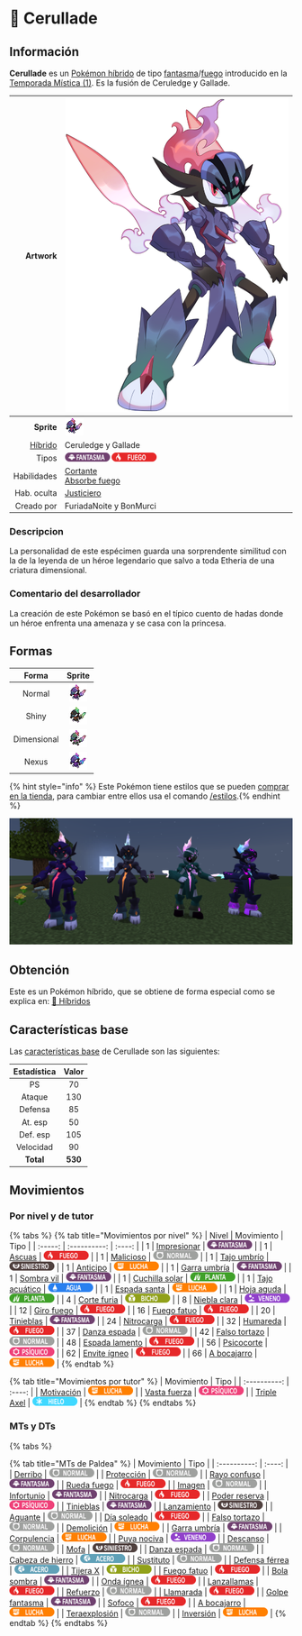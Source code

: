 # 🧬 Cerullade

## Información

**Cerullade** es un [Pokémon híbrido](../../funciones/hibridos.md) de tipo [fantasma](https://www.wikidex.net/wiki/Tipo_fantasma)/[fuego](https://www.wikidex.net/wiki/Tipo_fuego) introducido en la [Temporada Mística (1)](./). Es la fusión de Ceruledge y Gallade.

|                     **Artwork** | ![Artwork de Cerullade](../../images/pokemon/temporada-1/Cerullade.png)                                                                                    |
| ------------------------------: | -------------------------------------------------------------------------------------------------------------------------------------- |
|                      **Sprite** | ![Sprite de Cerullade](../../images/pokemon/temporada-1/Cerullade-sprite.png)                                                          |
| [Híbrido](../funciones/hibridos.md) | Ceruledge y Gallade                                                                                                                     |
|                           Tipos | ![Tipo fantasma](../../images/pokemon/tipos/tipo_fantasma.png) ![Tipo fuego](../../images/pokemon/tipos/tipo_fuego.png)        |
|                     Habilidades | [Cortante](https://www.wikidex.net/wiki/Cortante)<br>[Absorbe fuego](https://www.wikidex.net/wiki/Absorbe_fuego) |
|                     Hab. oculta | [Justiciero](https://www.wikidex.net/wiki/Justiciero)                                                                       |
|                      Creado por | FuriadaNoite y BonMurci                                                                                                                |


### Descripcion
La personalidad de este espécimen guarda una sorprendente similitud con la de la leyenda de un héroe legendario que salvo a toda Etheria de una criatura dimensional.

### Comentario del desarrollador
La creación de este Pokémon se basó en el típico cuento de hadas donde un héroe enfrenta una amenaza y se casa con la princesa.

## Formas

|  Forma |                                            Sprite                                           |
| :----: | :-----------------------------------------------------------------------------------------: |
| Normal |        ![Sprite de Cerullade](../../images/pokemon/temporada-1/Cerullade-sprite.png)        |
|  Shiny |  ![Sprite de Cerullade Shiny](../../images/pokemon/temporada-1/Cerullade-sprite-shiny.png)  |
| Dimensional | ![Sprite de Cerullade Dimensional](../../images/pokemon/temporada-1/Cerullade-sprite-dimensional.png) |
| Nexus | ![Sprite de Cerullade Nexus](../../images/pokemon/temporada-1/Cerullade-sprite-nexus.png) |

{% hint style="info" %} Este Pokémon tiene estilos que se pueden [comprar en la tienda](https://tienda.mundopixelnet.com/category/servidor-escarlata-1), para cambiar entre ellos usa el comando [/estilos](../../funciones/estilos.md).{% endhint %}

![Formas de Cerullade](../../images/pokemon/temporada-1/Cerullade-formas.png)

## Obtención

Este es un Pokémon híbrido, que se obtiene de forma especial como se explica en: [🧬 Híbridos](../../funciones/hibridos.md)

## Características base

Las [características base](https://www.wikidex.net/wiki/Caracter%C3%ADsticas) de Cerullade son las siguientes:

| Estadística |  Valor  |
| :---------: | :-----: |
|      PS     |    70   |
|    Ataque   |    130   |
|   Defensa   |    85   |
|   At. esp   |   50   |
|   Def. esp  |   105   |
|  Velocidad  |   90   |
|  **Total**  | **530** |

## Movimientos

### Por nivel y de tutor

{% tabs %}
{% tab title="Movimientos por nivel" %}
| Nivel | Movimiento | Tipo |
| :-----: | :----------: | :----: |
| 1 | [Impresionar](https://www.wikidex.net/wiki/Impresionar) | ![tipo fantasma](../../images/pokemon/tipos/tipo_fantasma.png) |
| 1 | [Ascuas](https://www.wikidex.net/wiki/Ascuas) | ![tipo fuego](../../images/pokemon/tipos/tipo_fuego.png) |
| 1 | [Malicioso](https://www.wikidex.net/wiki/Malicioso) | ![tipo normal](../../images/pokemon/tipos/tipo_normal.png) |
| 1 | [Tajo umbrío](https://www.wikidex.net/wiki/Tajo_umbrío) | ![tipo siniestro](../../images/pokemon/tipos/tipo_siniestro.png) |
| 1 | [Anticipo](https://www.wikidex.net/wiki/Anticipo) | ![tipo lucha](../../images/pokemon/tipos/tipo_lucha.png) |
| 1 | [Garra umbría](https://www.wikidex.net/wiki/Garra_umbría) | ![tipo fantasma](../../images/pokemon/tipos/tipo_fantasma.png) |
| 1 | [Sombra vil](https://www.wikidex.net/wiki/Sombra_vil) | ![tipo fantasma](../../images/pokemon/tipos/tipo_fantasma.png) |
| 1 | [Cuchilla solar](https://www.wikidex.net/wiki/Cuchilla_solar) | ![tipo planta](../../images/pokemon/tipos/tipo_planta.png) |
| 1 | [Tajo acuático](https://www.wikidex.net/wiki/Tajo_acuático) | ![tipo agua](../../images/pokemon/tipos/tipo_agua.png) |
| 1 | [Espada santa](https://www.wikidex.net/wiki/Espada_santa) | ![tipo lucha](../../images/pokemon/tipos/tipo_lucha.png) |
| 1 | [Hoja aguda](https://www.wikidex.net/wiki/Hoja_aguda) | ![tipo planta](../../images/pokemon/tipos/tipo_planta.png) |
| 4 | [Corte furia](https://www.wikidex.net/wiki/Corte_furia) | ![tipo bicho](../../images/pokemon/tipos/tipo_bicho.png) |
| 8 | [Niebla clara](https://www.wikidex.net/wiki/Niebla_clara) | ![tipo veneno](../../images/pokemon/tipos/tipo_veneno.png) |
| 12 | [Giro fuego](https://www.wikidex.net/wiki/Giro_fuego) | ![tipo fuego](../../images/pokemon/tipos/tipo_fuego.png) |
| 16 | [Fuego fatuo](https://www.wikidex.net/wiki/Fuego_fatuo) | ![tipo fuego](../../images/pokemon/tipos/tipo_fuego.png) |
| 20 | [Tinieblas](https://www.wikidex.net/wiki/Tinieblas) | ![tipo fantasma](../../images/pokemon/tipos/tipo_fantasma.png) |
| 24 | [Nitrocarga](https://www.wikidex.net/wiki/Nitrocarga) | ![tipo fuego](../../images/pokemon/tipos/tipo_fuego.png) |
| 32 | [Humareda](https://www.wikidex.net/wiki/Humareda) | ![tipo fuego](../../images/pokemon/tipos/tipo_fuego.png) |
| 37 | [Danza espada](https://www.wikidex.net/wiki/Danza_espada) | ![tipo normal](../../images/pokemon/tipos/tipo_normal.png) |
| 42 | [Falso tortazo](https://www.wikidex.net/wiki/Falso_tortazo) | ![tipo normal](../../images/pokemon/tipos/tipo_normal.png) |
| 48 | [Espada lamento](https://www.wikidex.net/wiki/Espada_lamento) | ![tipo fuego](../../images/pokemon/tipos/tipo_fuego.png) |
| 56 | [Psicocorte](https://www.wikidex.net/wiki/Psicocorte) | ![tipo psiquico](../../images/pokemon/tipos/tipo_psiquico.png) |
| 62 | [Envite ígneo](https://www.wikidex.net/wiki/Envite_ígneo) | ![tipo fuego](../../images/pokemon/tipos/tipo_fuego.png) |
| 66 | [A bocajarro](https://www.wikidex.net/wiki/A_bocajarro) | ![tipo lucha](../../images/pokemon/tipos/tipo_lucha.png) |
{% endtab %}

{% tab title="Movimientos por tutor" %}
| Movimiento | Tipo |
| :----------: | :----: |
| [Motivación](https://www.wikidex.net/wiki/Motivación) | ![tipo lucha](../../images/pokemon/tipos/tipo_lucha.png) |
| [Vasta fuerza](https://www.wikidex.net/wiki/Vasta_fuerza) | ![tipo psiquico](../../images/pokemon/tipos/tipo_psiquico.png) |
| [Triple Axel](https://www.wikidex.net/wiki/Triple_Axel) | ![tipo hielo](../../images/pokemon/tipos/tipo_hielo.png) |
{% endtab %}
{% endtabs %}

### MTs y DTs
{% tabs %}

{% tab title="MTs de Paldea" %}
| Movimiento | Tipo |
| :----------: | :----: |
| [Derribo](https://www.wikidex.net/wiki/Derribo) | ![tipo normal](../../images/pokemon/tipos/tipo_normal.png) |
| [Protección](https://www.wikidex.net/wiki/Protección) | ![tipo normal](../../images/pokemon/tipos/tipo_normal.png) |
| [Rayo confuso](https://www.wikidex.net/wiki/Rayo_confuso) | ![tipo fantasma](../../images/pokemon/tipos/tipo_fantasma.png) |
| [Rueda fuego](https://www.wikidex.net/wiki/Rueda_fuego) | ![tipo fuego](../../images/pokemon/tipos/tipo_fuego.png) |
| [Imagen](https://www.wikidex.net/wiki/Imagen) | ![tipo normal](../../images/pokemon/tipos/tipo_normal.png) |
| [Infortunio](https://www.wikidex.net/wiki/Infortunio) | ![tipo fantasma](../../images/pokemon/tipos/tipo_fantasma.png) |
| [Nitrocarga](https://www.wikidex.net/wiki/Nitrocarga) | ![tipo fuego](../../images/pokemon/tipos/tipo_fuego.png) |
| [Poder reserva](https://www.wikidex.net/wiki/Poder_reserva) | ![tipo psiquico](../../images/pokemon/tipos/tipo_psiquico.png) |
| [Tinieblas](https://www.wikidex.net/wiki/Tinieblas) | ![tipo fantasma](../../images/pokemon/tipos/tipo_fantasma.png) |
| [Lanzamiento](https://www.wikidex.net/wiki/Lanzamiento) | ![tipo siniestro](../../images/pokemon/tipos/tipo_siniestro.png) |
| [Aguante](https://www.wikidex.net/wiki/Aguante) | ![tipo normal](../../images/pokemon/tipos/tipo_normal.png) |
| [Día soleado](https://www.wikidex.net/wiki/Día_soleado) | ![tipo fuego](../../images/pokemon/tipos/tipo_fuego.png) |
| [Falso tortazo](https://www.wikidex.net/wiki/Falso_tortazo) | ![tipo normal](../../images/pokemon/tipos/tipo_normal.png) |
| [Demolición](https://www.wikidex.net/wiki/Demolición) | ![tipo lucha](../../images/pokemon/tipos/tipo_lucha.png) |
| [Garra umbría](https://www.wikidex.net/wiki/Garra_umbría) | ![tipo fantasma](../../images/pokemon/tipos/tipo_fantasma.png) |
| [Corpulencia](https://www.wikidex.net/wiki/Corpulencia) | ![tipo lucha](../../images/pokemon/tipos/tipo_lucha.png) |
| [Puya nociva](https://www.wikidex.net/wiki/Puya_nociva) | ![tipo veneno](../../images/pokemon/tipos/tipo_veneno.png) |
| [Descanso](https://www.wikidex.net/wiki/Descanso) | ![tipo normal](../../images/pokemon/tipos/tipo_normal.png) |
| [Mofa](https://www.wikidex.net/wiki/Mofa) | ![tipo siniestro](../../images/pokemon/tipos/tipo_siniestro.png) |
| [Danza espada](https://www.wikidex.net/wiki/Danza_espada) | ![tipo normal](../../images/pokemon/tipos/tipo_normal.png) |
| [Cabeza de hierro](https://www.wikidex.net/wiki/Cabeza_de_hierro) | ![tipo acero](../../images/pokemon/tipos/tipo_acero.png) |
| [Sustituto](https://www.wikidex.net/wiki/Sustituto) | ![tipo normal](../../images/pokemon/tipos/tipo_normal.png) |
| [Defensa férrea](https://www.wikidex.net/wiki/Defensa_férrea) | ![tipo acero](../../images/pokemon/tipos/tipo_acero.png) |
| [Tijera X](https://www.wikidex.net/wiki/Tijera_X) | ![tipo bicho](../../images/pokemon/tipos/tipo_bicho.png) |
| [Fuego fatuo](https://www.wikidex.net/wiki/Fuego_fatuo) | ![tipo fuego](../../images/pokemon/tipos/tipo_fuego.png) |
| [Bola sombra](https://www.wikidex.net/wiki/Bola_sombra) | ![tipo fantasma](../../images/pokemon/tipos/tipo_fantasma.png) |
| [Onda ígnea](https://www.wikidex.net/wiki/Onda_ígnea) | ![tipo fuego](../../images/pokemon/tipos/tipo_fuego.png) |
| [Lanzallamas](https://www.wikidex.net/wiki/Lanzallamas) | ![tipo fuego](../../images/pokemon/tipos/tipo_fuego.png) |
| [Refuerzo](https://www.wikidex.net/wiki/Refuerzo) | ![tipo normal](../../images/pokemon/tipos/tipo_normal.png) |
| [Llamarada](https://www.wikidex.net/wiki/Llamarada) | ![tipo fuego](../../images/pokemon/tipos/tipo_fuego.png) |
| [Golpe fantasma](https://www.wikidex.net/wiki/Golpe_fantasma) | ![tipo fantasma](../../images/pokemon/tipos/tipo_fantasma.png) |
| [Sofoco](https://www.wikidex.net/wiki/Sofoco) | ![tipo fuego](../../images/pokemon/tipos/tipo_fuego.png) |
| [A bocajarro](https://www.wikidex.net/wiki/A_bocajarro) | ![tipo lucha](../../images/pokemon/tipos/tipo_lucha.png) |
| [Teraexplosión](https://www.wikidex.net/wiki/Teraexplosión) | ![tipo normal](../../images/pokemon/tipos/tipo_normal.png) |
| [Inversión](https://www.wikidex.net/wiki/Inversión) | ![tipo lucha](../../images/pokemon/tipos/tipo_lucha.png) |
{% endtab %}
{% endtabs %}
